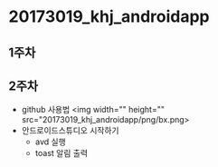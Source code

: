 # 20173019_khj_androidapp

## 1주차

## 2주차

  - github 사용법
  <img width="" height="" src="20173019_khj_androidapp/png/bx.png></img>
  - 안드로이드스튜디오 시작하기
      - avd 실행
      - toast 알림 출력
